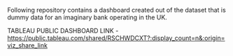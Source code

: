 Following repository contains a dashboard created out of the dataset that is dummy data for an imaginary bank operating in the UK.

TABLEAU PUBLIC DASHBOARD LINK - https://public.tableau.com/shared/RSCHWDCXT?:display_count=n&:origin=viz_share_link
